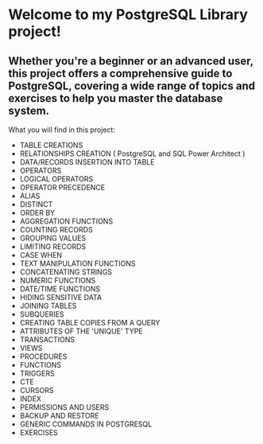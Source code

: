 # Welcome to my PostgreSQL Library project! <br>

## Whether you're a beginner or an advanced user, this project offers a comprehensive guide to PostgreSQL, covering a wide range of topics and exercises to help you master the database system.

What you will find in this project:

- TABLE CREATIONS
- RELATIONSHIPS CREATION ( PostgreSQL and SQL Power Architect )
- DATA/RECORDS INSERTION INTO TABLE
- OPERATORS
- LOGICAL OPERATORS
- OPERATOR PRECEDENCE
- ALIAS
- DISTINCT
- ORDER BY
- AGGREGATION FUNCTIONS
- COUNTING RECORDS
- GROUPING VALUES
- LIMITING RECORDS
- CASE WHEN
- TEXT MANIPULATION FUNCTIONS
- CONCATENATING STRINGS
- NUMERIC FUNCTIONS
- DATE/TIME FUNCTIONS
- HIDING SENSITIVE DATA
- JOINING TABLES
- SUBQUERIES
- CREATING TABLE COPIES FROM A QUERY
- ATTRIBUTES OF THE 'UNIQUE' TYPE
- TRANSACTIONS
- VIEWS
- PROCEDURES
- FUNCTIONS
- TRIGGERS
- CTE
- CURSORS
- INDEX
- PERMISSIONS AND USERS
- BACKUP AND RESTORE
- GENERIC COMMANDS IN POSTGRESQL
- EXERCISES  
